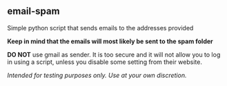 ## email-spam
Simple python script that sends emails to the addresses provided

__Keep in mind that the emails will most likely be sent to the spam folder__

__DO NOT__ use gmail as sender. It is too secure and it will not allow you to log in using a script, unless you disable some setting from their website.

_Intended for testing purposes only. Use at your own discretion._
